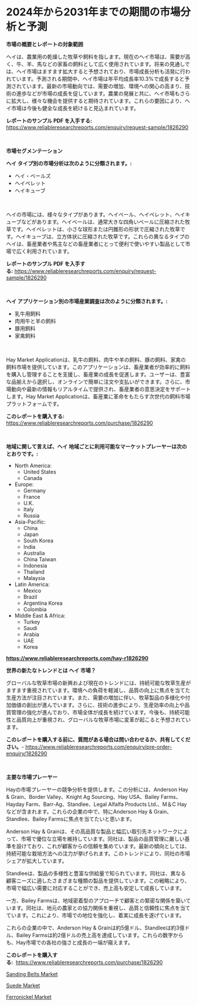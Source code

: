 <p><h1>2024年から2031年までの期間の市場分析と予測</h1></p><p><strong>市場の概要とレポートの対象範囲</strong></p>
<p><p>ヘイは、農業用の乾燥した牧草や飼料を指します。現在のヘイ市場は、需要が高く、牛、羊、馬などの家畜の飼料として広く使用されています。将来の見通しでは、ヘイ市場はますます拡大すると予想されており、市場成長分析も活発に行われています。予測される期間中、ヘイ市場は年平均成長率10.3%で成長すると予測されています。最新の市場動向では、需要の増加、環境への関心の高まり、技術の進歩などが市場の成長を促しています。農業の発展と共に、ヘイ市場もさらに拡大し、様々な機会を提供すると期待されています。これらの要因により、ヘイ市場は今後も健全な成長を続けると見込まれています。</p></p>
<p><strong>レポートのサンプル PDF を入手する:</strong> <a href="https://www.reliableresearchreports.com/enquiry/request-sample/1826290">https://www.reliableresearchreports.com/enquiry/request-sample/1826290</a></p>
<p>&nbsp;</p>
<p><strong>市場セグメンテーション</strong></p>
<p><strong>ヘイ タイプ別の市場分析は次のように分類されます。:</strong></p>
<p><ul><li>ヘイ・ベールズ</li><li>ヘイペレット</li><li>ヘイキューブ</li></ul></p>
<p>&nbsp;</p>
<p><p>ヘイの市場には、様々なタイプがあります。ヘイベール、ヘイペレット、ヘイキューブなどがあります。ヘイベールは、通常大きな四角いベールに圧縮された牧草です。ヘイペレットは、小さな球形または円錐形の形状で圧縮された牧草です。ヘイキューブは、立方体状に圧縮された牧草です。これらの異なるタイプのヘイは、畜産業者や馬主などの畜産業者にとって便利で使いやすい製品として市場で広く利用されています。</p></p>
<p><strong>レポートのサンプル PDF を入手する:</strong>&nbsp;<a href="https://www.reliableresearchreports.com/enquiry/request-sample/1826290">https://www.reliableresearchreports.com/enquiry/request-sample/1826290</a></p>
<p>&nbsp;</p>
<p><strong> ヘイ アプリケーション別の市場産業調査は次のように分類されます。:</strong></p>
<p><ul><li>乳牛用飼料</li><li>肉用牛と羊の飼料</li><li>豚用飼料</li><li>家禽飼料</li></ul></p>
<p>&nbsp;</p>
<p><p>Hay Market Applicationは、乳牛の飼料、肉牛や羊の飼料、豚の飼料、家禽の飼料市場を提供しています。このアプリケーションは、畜産業者が効率的に飼料を購入し管理することを支援し、畜産業の成長を促進します。ユーザーは、豊富な品揃えから選択し、オンラインで簡単に注文や支払いができます。さらに、市場動向や最新の情報もリアルタイムで提供され、畜産業者の意思決定をサポートします。Hay Market Applicationは、畜産業に革命をもたらす次世代の飼料市場プラットフォームです。</p></p>
<p><strong>このレポートを購入する:</strong>&nbsp; <a href="https://www.reliableresearchreports.com/purchase/1826290">https://www.reliableresearchreports.com/purchase/1826290</a></p>
<p>&nbsp;</p>
<p><strong>地域に関して言えば、ヘイ 地域ごとに利用可能なマーケットプレーヤーは次のとおりです。:</strong></p>
<p><ul>
    <li>
        North America:
        <ul>
            <li>United States</li>
            <li>Canada</li>
        </ul>
    </li>
    <li>
        Europe:
        <ul>
            <li>Germany</li>
            <li>France</li>
            <li>U.K.</li>
            <li>Italy</li>
            <li>Russia</li>
        </ul>
    </li>
    <li>
        Asia-Pacific:
        <ul>
            <li>China</li>
            <li>Japan</li>
            <li>South Korea</li>
            <li>India</li>
            <li>Australia</li>
            <li>China Taiwan</li>
            <li>Indonesia</li>
            <li>Thailand</li>
            <li>Malaysia</li>
        </ul>
    </li>
    <li>
        Latin America:
        <ul>
            <li>Mexico</li>
            <li>Brazil</li>
            <li>Argentina Korea</li>
            <li>Colombia</li>
        </ul>
    </li>
    <li>
        Middle East & Africa:
        <ul>
            <li>Turkey</li>
            <li>Saudi</li>
            <li>Arabia</li>
            <li>UAE</li>
            <li>Korea</li>
        </ul>
    </li>
    </ul></p>
<p><strong><a href="https://www.reliableresearchreports.com/hay-r1826290">https://www.reliableresearchreports.com/hay-r1826290</a></strong>&nbsp;</p>
<p><strong>世界の新たなトレンドとは ヘイ 市場？</strong></p>
<p><p>グローバルな牧草市場の新興および現在のトレンドには、持続可能な牧草生産がますます重視されています。環境への負荷を軽減し、品質の向上に焦点を当てた生産方法が注目されています。また、需要の増加に伴い、牧草製品の多様化や付加価値の創出が進んでいます。さらに、技術の進歩により、生産効率の向上や品質管理の強化が進んでおり、市場全体が成長を続けています。今後も、持続可能性と品質向上が重視され、グローバルな牧草市場に変革が起こると予想されています。</p></p>
<p><strong>このレポートを購入する前に、質問がある場合は問い合わせるか、共有してください。</strong>- <a href="https://www.reliableresearchreports.com/enquiry/pre-order-enquiry/1826290">https://www.reliableresearchreports.com/enquiry/pre-order-enquiry/1826290</a></p>
<p>&nbsp;</p>
<p><strong>主要な市場プレーヤー</strong></p>
<p><p>Hayの市場プレーヤーの競争分析を提供します。この分析には、Anderson Hay & Grain、Border Valley、Knight Ag Sourcing、Hay USA、Bailey Farms、Hayday Farm、Barr-Ag、Standlee、Legal Alfalfa Products Ltd.、M＆C Hayなどが含まれます。これらの企業の中で、特にAnderson Hay & Grain、Standlee、Bailey Farmsに焦点を当てたいと思います。</p><p>Anderson Hay & Grainは、その高品質な製品と幅広い取引先ネットワークによって、市場で優位な立場を維持しています。同社は、製品の品質管理に厳しい基準を設けており、これが顧客からの信頼を集めています。最新の傾向としては、持続可能な栽培方法への注力が挙げられます。このトレンドにより、同社の市場シェアが拡大しています。</p><p>Standleeは、製品の多様性と豊富な供給量で知られています。同社は、異なる顧客ニーズに適したさまざまな種類の製品を提供しています。この戦略により、市場で幅広い需要に対応することができ、売上高も安定して成長しています。</p><p>一方、Bailey Farmsは、地域密着型のアプローチで顧客との緊密な関係を築いています。同社は、地元の農家との協力関係を重視し、品質と信頼性に焦点を当てています。これにより、市場での地位を強化し、着実に成長を遂げています。</p><p>これらの企業の中で、Anderson Hay & Grainは約5億ドル、Standleeは約3億ドル、Bailey Farmsは約2億ドルの売上高を達成しています。これらの数字からも、Hay市場での各社の強さと成長の一端が窺えます。</p></p>
<p><strong>このレポートを購入する:</strong>&nbsp;&nbsp;<a href="https://www.reliableresearchreports.com/purchase/1826290">https://www.reliableresearchreports.com/purchase/1826290</a></p>
<p><p><a href="https://www.linkedin.com/pulse/sanding-belts-market-size-trends-growth-outlook-forecasted-period-hjlwf?trackingId=b3VxYKSVv2TITdDST45mMA%3D%3D">Sanding Belts Market</a></p><p><a href="https://www.linkedin.com/pulse/decoding-suede-market-deep-dive-latest-trends-segmentation-competitive-g9p6f?trackingId=AmWaPMVIvfa6vm%2Fd8ZHyJw%3D%3D">Suede Market</a></p><p><a href="https://www.linkedin.com/pulse/ferronickel-market-analysis-size-global-industry-overview-segmentation-h6saf?trackingId=CRwP9GgCOExKzfFPTHvjGg%3D%3D">Ferronickel Market</a></p></p>